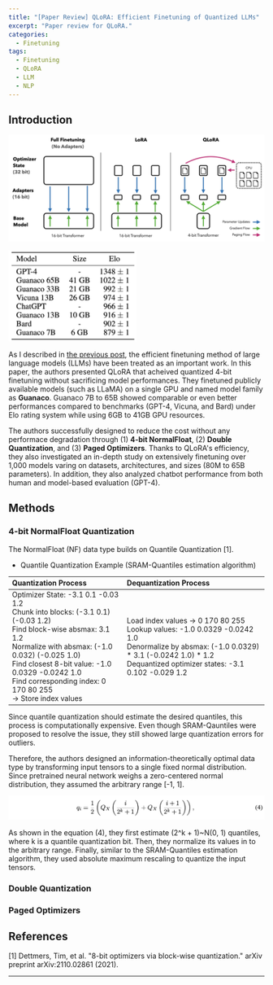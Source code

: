 ```yaml
---
title: "[Paper Review] QLoRA: Efficient Finetuning of Quantized LLMs"
excerpt: "Paper review for QLoRA."
categories:
  - Finetuning
tags:
  - Finetuning
  - QLoRA
  - LLM
  - NLP
---
```


## Introduction

![img](/images/posts/2024-01-02-qlora/qlora.png)

<img src="/images/posts/2024-01-02-qlora/table1.png" width="50%"/>

As I described in [the previous post](https://hahminlew.github.io/finetuning/lora/), the efficient finetuning method of large language models (LLMs) have been treated as an important work.
In this paper, the authors presented QLoRA that acheived quantized 4-bit finetuning without sacrificing model performances.
They finetuned publicly available models (such as LLaMA) on a single GPU and named model family as **Guanaco**.
Guanaco 7B to 65B showed comparable or even better performances compared to benchmarks (GPT-4, Vicuna, and Bard) under Elo rating system while using 6GB to 41GB GPU resources.

The authors successfully designed to reduce the cost without any performace degradation through (1) **4-bit NormalFloat**, (2) **Double Quantization**, and (3) **Paged Optimizers**.
Thanks to QLoRA's efficiency, they also investigated an in-depth study on extensively finetuning over 1,000 models varing on datasets, architectures, and sizes (80M to 65B parameters).
In addition, they also analyzed chatbot performance from both human and model-based evaluation (GPT-4).

## Methods
### 4-bit NormalFloat Quantization
The NormalFloat (NF) data type builds on Quantile Quantization \[1\].

- Quantile Quantization Example (SRAM-Quantiles estimation algorithm)

|**Quantization Process**|**Dequantization Process**|
|:---|:---|
| Optimizer State: -3.1 0.1 -0.03 1.2 <br> Chunk into blocks: (-3.1 0.1) (-0.03 1.2) <br> Find block-wise absmax: 3.1 1.2 <br> Normalize with absmax: (-1.0 0.032) (-0.025 1.0) <br> Find closest 8-bit value: -1.0 0.0329 -0.0242 1.0 <br> Find corresponding index: 0 170 80 255 <br> -> Store index values|Load index values -> 0 170 80 255 <br> Lookup values: -1.0 0.0329 -0.0242 1.0 <br> Denormalize by absmax: (-1.0 0.0329) * 3.1 (-0.0242 1.0) * 1.2 <br> Dequantized optimizer states: -3.1 0.102 -0.029 1.2|

Since quantile quantization should estimate the desired quantiles, this process is computationally expensive.
Even though SRAM-Qauntiles were proposed to resolve the issue, they still showed large quantization errors for outliers.

Therefore, the authors designed an information-theoretically optimal data type by transforming input tensors to a single fixed normal distribution.
Since pretrained neural network weighs a zero-centered normal distribution, they assumed the arbitrary range \[-1, 1\].

![img](/images/posts/2024-01-02-qlora/NF4.png)

As shown in the equation (4), they first estimate (2^k + 1)~N(0, 1) quantiles, where k is a quantile quantization bit.
Then, they normalize its values in to the arbitrary range.
Finally, similar to the SRAM-Quantiles estimation algorithm, they used absolute maximum rescaling to quantize the input tensors.

### Double Quantization


### Paged Optimizers

## References
\[1\] Dettmers, Tim, et al. "8-bit optimizers via block-wise quantization." arXiv preprint arXiv:2110.02861 (2021).

***